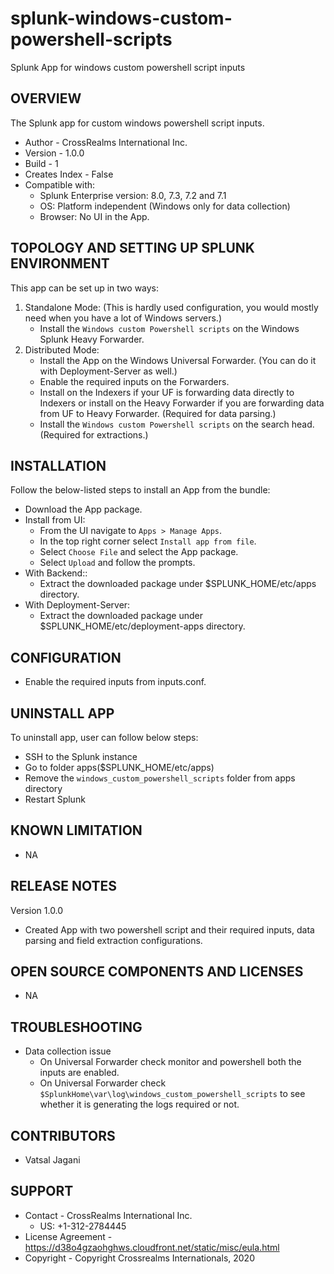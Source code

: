 # splunk-windows-custom-powershell-scripts
Splunk App for windows custom powershell script inputs


OVERVIEW
--------
The Splunk app for custom windows powershell script inputs.

* Author - CrossRealms International Inc.
* Version - 1.0.0
* Build - 1
* Creates Index - False
* Compatible with:
   * Splunk Enterprise version: 8.0, 7.3, 7.2 and 7.1
   * OS: Platform independent (Windows only for data collection)
   * Browser: No UI in the App.



TOPOLOGY AND SETTING UP SPLUNK ENVIRONMENT
------------------------------------------
This app can be set up in two ways: 
  1. Standalone Mode: (This is hardly used configuration, you would mostly need when you have a lot of Windows servers.)
     * Install the `Windows custom Powershell scripts` on the Windows Splunk Heavy Forwarder.
  2. Distributed Mode: 
     * Install the App on the Windows Universal Forwarder. (You can do it with Deployment-Server as well.)
     * Enable the required inputs on the Forwarders.
     * Install on the Indexers if your UF is forwarding data directly to Indexers or install on the Heavy Forwarder if you are forwarding data from UF to Heavy Forwarder. (Required for data parsing.)
     * Install the `Windows custom Powershell scripts` on the search head. (Required for extractions.)


INSTALLATION
------------
Follow the below-listed steps to install an App from the bundle:

* Download the App package.
* Install from UI:
  * From the UI navigate to `Apps > Manage Apps`.
  * In the top right corner select `Install app from file`.
  * Select `Choose File` and select the App package.
  * Select `Upload` and follow the prompts.
* With Backend::
  * Extract the downloaded package under $SPLUNK_HOME/etc/apps directory.
* With Deployment-Server:
  * Extract the downloaded package under $SPLUNK_HOME/etc/deployment-apps directory.


CONFIGURATION
-------------
* Enable the required inputs from inputs.conf.

UNINSTALL APP
-------------
To uninstall app, user can follow below steps:
* SSH to the Splunk instance
* Go to folder apps($SPLUNK_HOME/etc/apps)
* Remove the `windows_custom_powershell_scripts` folder from apps directory
* Restart Splunk

KNOWN LIMITATION
----------------
* NA

RELEASE NOTES
-------------
Version 1.0.0
* Created App with two powershell script and their required inputs, data parsing and field extraction configurations.


OPEN SOURCE COMPONENTS AND LICENSES
------------------------------
* NA


TROUBLESHOOTING
---------------
* Data collection issue
  * On Universal Forwarder check monitor and powershell both the inputs are enabled.
  * On Universal Forwarder check `$SplunkHome\var\log\windows_custom_powershell_scripts` to see whether it is generating the logs required or not.


CONTRIBUTORS
------------
* Vatsal Jagani


SUPPORT
-------
* Contact - CrossRealms International Inc.
  * US: +1-312-2784445
* License Agreement - https://d38o4gzaohghws.cloudfront.net/static/misc/eula.html
* Copyright - Copyright Crossrealms Internationals, 2020
